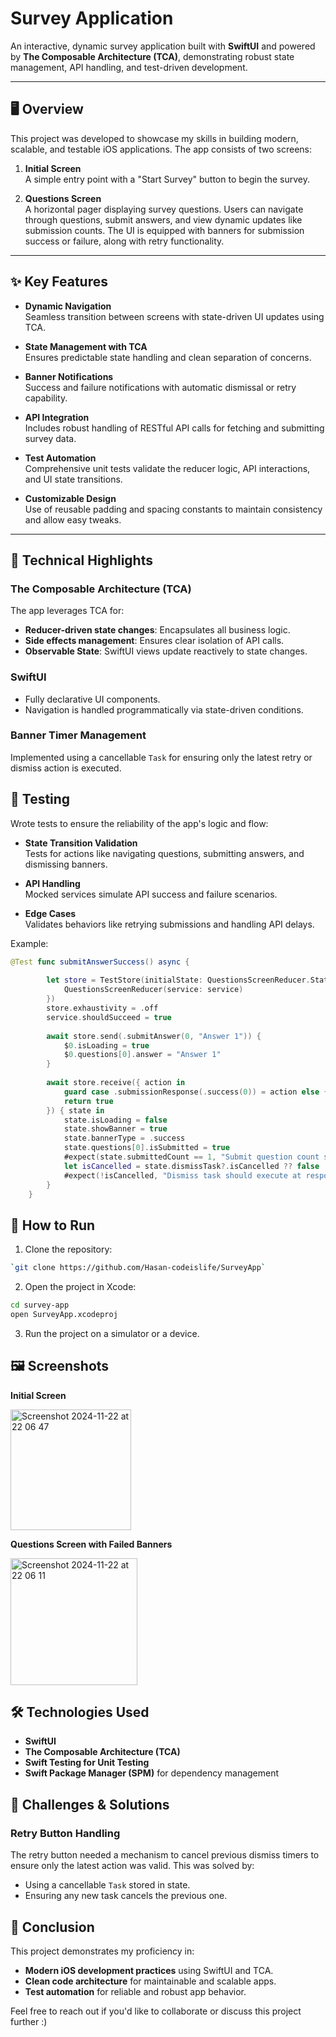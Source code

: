# Survey Application

An interactive, dynamic survey application built with **SwiftUI** and powered by **The Composable Architecture (TCA)**, demonstrating robust state management, API handling, and test-driven development.

---

## 🖥 Overview

This project was developed to showcase my skills in building modern, scalable, and testable iOS applications. The app consists of two screens:

1. **Initial Screen**  
   A simple entry point with a "Start Survey" button to begin the survey.
   
2. **Questions Screen**  
   A horizontal pager displaying survey questions. Users can navigate through questions, submit answers, and view dynamic updates like submission counts. The UI is equipped with banners for submission success or failure, along with retry functionality.

---

## ✨ Key Features

- **Dynamic Navigation**  
  Seamless transition between screens with state-driven UI updates using TCA.
  
- **State Management with TCA**  
  Ensures predictable state handling and clean separation of concerns.

- **Banner Notifications**  
  Success and failure notifications with automatic dismissal or retry capability.

- **API Integration**  
  Includes robust handling of RESTful API calls for fetching and submitting survey data.

- **Test Automation**  
  Comprehensive unit tests validate the reducer logic, API interactions, and UI state transitions.

- **Customizable Design**  
  Use of reusable padding and spacing constants to maintain consistency and allow easy tweaks.

---

## 🔧 Technical Highlights

### The Composable Architecture (TCA)

The app leverages TCA for:
- **Reducer-driven state changes**: Encapsulates all business logic.
- **Side effects management**: Ensures clear isolation of API calls.
- **Observable State**: SwiftUI views update reactively to state changes.

### SwiftUI
- Fully declarative UI components.
- Navigation is handled programmatically via state-driven conditions.

### Banner Timer Management
Implemented using a cancellable `Task` for ensuring only the latest retry or dismiss action is executed.

## 🧪 Testing

Wrote tests to ensure the reliability of the app's logic and flow:

-   **State Transition Validation**  
    Tests for actions like navigating questions, submitting answers, and dismissing banners.
    
-   **API Handling**  
    Mocked services simulate API success and failure scenarios.
    
-   **Edge Cases**  
    Validates behaviors like retrying submissions and handling API delays.

Example:
``` swift
@Test func submitAnswerSuccess() async {
        
        let store = TestStore(initialState: QuestionsScreenReducer.State(questions: MockData.mockQuestions), reducer: {
            QuestionsScreenReducer(service: service)
        })
        store.exhaustivity = .off
        service.shouldSucceed = true
        
        await store.send(.submitAnswer(0, "Answer 1")) {
            $0.isLoading = true
            $0.questions[0].answer = "Answer 1"
        }
        
        await store.receive({ action in
            guard case .submissionResponse(.success(0)) = action else { return false }
            return true
        }) { state in
            state.isLoading = false
            state.showBanner = true
            state.bannerType = .success
            state.questions[0].isSubmitted = true
            #expect(state.submittedCount == 1, "Submit question count should increase from 0 to one")
            let isCancelled = state.dismissTask?.isCancelled ?? false
            #expect(!isCancelled, "Dismiss task should execute at response")
        }
    }
```
## 🚀 How to Run

1.  Clone the repository:

```bash
`git clone https://github.com/Hasan-codeislife/SurveyApp`
```
2.  Open the project in Xcode:

 ``` bash
cd survey-app
open SurveyApp.xcodeproj
```
3.  Run the project on a simulator or a device.

## 🖼 Screenshots

**Initial Screen**

<img width="193" alt="Screenshot 2024-11-22 at 22 06 47" src="https://github.com/user-attachments/assets/db68a6ed-94b8-45b4-817d-aa82031f8eeb">

**Questions Screen with Failed Banners**

<img width="203" alt="Screenshot 2024-11-22 at 22 06 11" src="https://github.com/user-attachments/assets/1b25eab2-27a9-495c-a03f-627a852ccb7f">


## 🛠️ Technologies Used

-   **SwiftUI**
-   **The Composable Architecture (TCA)**
-   **Swift Testing for Unit Testing**
-   **Swift Package Manager (SPM)**  for dependency management

## 🤔 Challenges & Solutions

### Retry Button Handling

The retry button needed a mechanism to cancel previous dismiss timers to ensure only the latest action was valid. This was solved by:

-   Using a cancellable  `Task`  stored in state.
-   Ensuring any new task cancels the previous one.

## 🏁 Conclusion

This project demonstrates my proficiency in:

-   **Modern iOS development practices**  using SwiftUI and TCA.
-   **Clean code architecture**  for maintainable and scalable apps.
-   **Test automation**  for reliable and robust app behavior.

Feel free to reach out if you'd like to collaborate or discuss this project further :)
